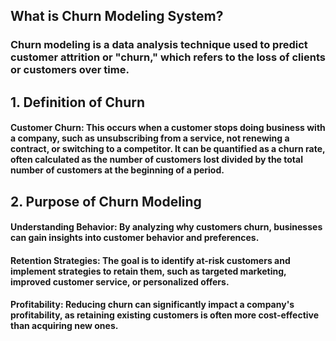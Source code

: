 ## What is Churn Modeling System?
### Churn modeling is a data analysis technique used to predict customer attrition or "churn," which refers to the loss of clients or customers over time.
## 1. Definition of Churn
#### Customer Churn: This occurs when a customer stops doing business with a company, such as unsubscribing from a service, not renewing a contract, or switching to a competitor. It can be quantified as a churn rate, often calculated as the number of customers lost divided by the total number of customers at the beginning of a period.
## 2. Purpose of Churn Modeling
#### Understanding Behavior: By analyzing why customers churn, businesses can gain insights into customer behavior and preferences.
#### Retention Strategies: The goal is to identify at-risk customers and implement strategies to retain them, such as targeted marketing, improved customer service, or personalized offers.
#### Profitability: Reducing churn can significantly impact a company's profitability, as retaining existing customers is often more cost-effective than acquiring new ones.
